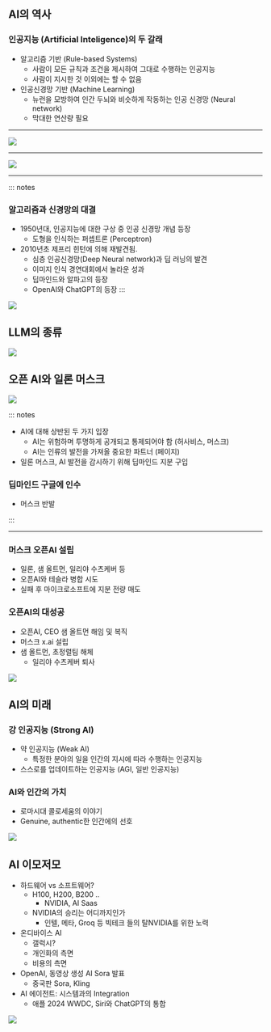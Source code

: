 ## AI의 역사

### 인공지능 (Artificial Inteligence)의 두 갈래

- 알고리즘 기반 (Rule-based Systems)
	- 사람이 모든 규칙과 조건을 제시하여 그대로 수행하는 인공지능
	- 사람이 지시한 것 이외에는 할 수 없음
- 인공신경망 기반 (Machine Learning)
	- 뉴런을 모방하여 인간 두뇌와 비슷하게 작동하는 인공 신경망 (Neural network)
	- 막대한 연산량 필요

---

![](attachments/Neuron.png)

---

![](attachments/nnet2.png)

---

::: notes

### 알고리즘과 신경망의 대결

- 1950년대, 인공지능에 대한 구상 중 인공 신경망 개념 등장
	- 도형을 인식하는 퍼셉트론 (Perceptron)
- 2010년초 제프리 힌턴에 의해 재발견됨.
	- 심층 인공신경망(Deep Neural network)과 딥 러닝의 발견
	- 이미지 인식 경연대회에서 놀라운 성과
	- 딥마인드와 알파고의 등장
	- OpenAI와 ChatGPT의 등장
:::

![](attachments/image9.png)

## LLM의 종류

![](attachments/image2.png)

## 오픈 AI와 일론 머스크

![](attachments/image31.png)

::: notes

- AI에 대해 상반된 두 가지 입장
	- AI는 위험하며 투명하게 공개되고 통제되어야 함 (허사비스, 머스크)
	- AI는 인류의 발전을 가져올 중요한 파트너 (페이지)
- 일론 머스크, AI 발전을 감시하기 위해 딥마인드 지분 구입

### 딥마인드 구글에 인수

- 머스크 반발

:::

---

### 머스크 오픈AI 설립

- 일론, 샘 올트먼, 일리야 수츠케버 등
- 오픈AI와 테슬라 병합 시도
- 실패 후 마이크로소프트에 지분 전량 매도

### 오픈AI의 대성공

- 오픈AI, CEO 샘 올트먼 해임 및 복직
- 머스크 x.ai 설립
- 샘 올트먼, 초정렬팀 해체
	- 일리야 수츠케버 퇴사

 ![](attachments/image5.png)

## AI의 미래

### 강 인공지능 (Strong AI)

- 약 인공지능 (Weak AI)
	- 특정한 분야의 일을 인간의 지시에 따라 수행하는 인공지능
- 스스로를 업데이트하는 인공지능 (AGI, 일반 인공지능)

### AI와 인간의 가치

- 로마시대 콜로세움의 이야기
- Genuine, authentic한 인간에의 선호

![](attachments/image32.png)

## AI 이모저모

- 하드웨어 vs 소프트웨어?
	- H100, H200, B200 .. 
		- NVIDIA, AI Saas 
	- NVIDIA의 승리는 어디까지인가
		- 인텔, 메타, Groq 등 빅테크 들의 탈NVIDIA를 위한 노력
- 온디바이스 AI
	- 갤럭시?
	- 개인화의 측면
	- 비용의 측면
- OpenAI, 동영상 생성 AI Sora 발표
	- 중국판 Sora, Kling
- AI 에이전트: 시스템과의 Integration
	- 애플 2024 WWDC, Siri와 ChatGPT의 통합

![](attachments/Pasted%20image%2020240324220603.png)
